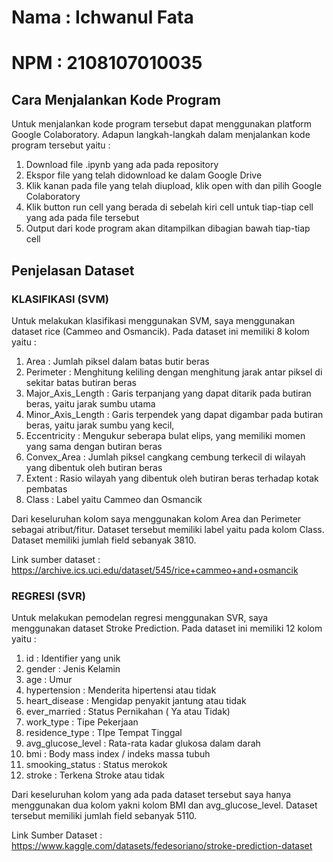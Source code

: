 # Nama   : Ichwanul Fata
# NPM   : 2108107010035

## Cara Menjalankan Kode Program
Untuk menjalankan kode program tersebut dapat menggunakan platform Google Colaboratory. Adapun langkah-langkah dalam menjalankan kode program tersebut yaitu :
1. Download file .ipynb yang ada pada repository
2. Ekspor file yang telah didownload ke dalam Google Drive
3. Klik kanan pada file yang telah diupload, klik open with dan pilih Google Colaboratory
4. Klik button run cell yang berada di sebelah kiri cell untuk tiap-tiap cell yang ada pada file tersebut
5. Output dari kode program akan ditampilkan dibagian bawah tiap-tiap cell
   
## Penjelasan Dataset
### KLASIFIKASI (SVM)
Untuk melakukan klasifikasi menggunakan SVM, saya menggunakan dataset rice (Cammeo and Osmancik). Pada dataset ini memiliki 8 kolom yaitu :
1. Area : Jumlah piksel dalam batas butir beras
2. Perimeter : Menghitung keliling dengan menghitung jarak antar piksel di sekitar batas butiran beras
3. Major_Axis_Length : Garis terpanjang yang dapat ditarik pada butiran beras, yaitu jarak sumbu utama
4. Minor_Axis_Length : Garis terpendek yang dapat digambar pada butiran beras, yaitu jarak sumbu yang kecil, 
5. Eccentricity : Mengukur seberapa bulat elips, yang memiliki momen yang sama dengan butiran beras
6. Convex_Area : Jumlah piksel cangkang cembung terkecil di wilayah yang dibentuk oleh butiran beras
7. Extent : Rasio wilayah yang dibentuk oleh butiran beras terhadap kotak pembatas
8. Class : Label yaitu Cammeo dan Osmancik

Dari keseluruhan kolom saya menggunakan kolom Area dan Perimeter sebagai atribut/fitur. Dataset tersebut memiliki label yaitu pada kolom Class. Dataset memiliki jumlah field sebanyak 3810.

Link sumber dataset : https://archive.ics.uci.edu/dataset/545/rice+cammeo+and+osmancik
 
### REGRESI (SVR)
Untuk melakukan pemodelan regresi menggunakan SVR, saya menggunakan dataset Stroke Prediction. Pada dataset ini memiliki 12 kolom yaitu :
1. id : Identifier yang unik
2. gender : Jenis Kelamin
3. age : Umur
4. hypertension : Menderita hipertensi atau tidak
5. heart_disease : Mengidap penyakit jantung atau tidak
6. ever_married : Status Pernikahan ( Ya atau Tidak)
7. work_type : Tipe Pekerjaan
8. residence_type : TIpe Tempat Tinggal
9. avg_glucose_level : Rata-rata kadar glukosa dalam darah
10. bmi : Body mass index / indeks massa tubuh
11. smooking_status : Status merokok
12. stroke : Terkena Stroke atau tidak

Dari keseluruhan kolom yang ada pada dataset tersebut saya hanya menggunakan dua kolom yakni kolom BMI dan avg_glucose_level. Dataset tersebut memiliki jumlah field sebanyak 5110.

Link Sumber Dataset : https://www.kaggle.com/datasets/fedesoriano/stroke-prediction-dataset
